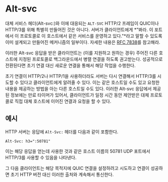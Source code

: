 <!--
# Alt-svc

The alternate service (Alt-svc:) header and its corresponding `ALT-SVC` HTTP/2
frame are not specifically created for QUIC or HTTP/3. They are part of an
already designed and created mechanism for a server to tell a client: *"look,
I run the same service on THIS HOST using THIS PROTOCOL on THIS PORT"*. See
details in [RFC 7838](https://tools.ietf.org/html/rfc7838).

A client that receives such an Alt-svc response is then advised to, if it
supports and wants to, connect to that given other host in parallel in the
background - using the specified protocol - and if it is successful switch its
operations over to that instead of the initial connection.

If the initial connection uses HTTP/2 or even HTTP/1, the server can respond
and tell the client that it can connect back and try HTTP/3. It could be to
the same host or to another one that knows how to serve that origin. The
information given in such an Alt-svc response has an expiry timer, making
clients able to direct subsequent connections and requests directly to the
alternative host using the suggested alternative protocol, for a certain
period of time.

## Example

An HTTP server includes an `Alt-Svc:` header in its response:

    Alt-Svc: h3=":50781"

This indicates that HTTP/3 is available on UDP port 50781 at the same host name
that was used to get this response.

A client can then attempt to setup a QUIC connection to that destination and
if successful, continue communicating with the origin like that instead of the
initial HTTP version.
-->

# Alt-svc

대체 서비스 헤더(Alt-svc:)와 이에 대응되는 `ALT-SVC` HTTP/2 프레임이 QUIC이나
HTTP/3를 위해 특별히 만들어진 것은 아니다. 서버가 클라이언트에게
*"봐라. 이 포트에서 이 프로토콜로 이 호스트에서 같은 서비스를 운영하고 있다."*라고 말할 수 있도록
이미 설계되고 만들어진 메커니즘의 일부이다.
자세한 내용은 [RFC 7838](https://tools.ietf.org/html/rfc7838)를 참고해라.

이러한 Alt-svc 응답을 받은 클라이언트는 (이를 지원하고 원하는 경우) 주어진 다른 호스트에 지정된
프로토콜로 백그라운드에서 병렬 연결을 하도록 권고받는다. 성공적으로 전환된다면 초기 연결 대신
새로운 연결을 통해서 해당 작업을 수행한다.

초기 연결이 HTTP/2나 HTTP/1을 사용하더라도 서버는 다시 연결해서 HTTP/3를 시도할 수 있다고
클라이언트에게 알려줄 수 있다. 이는 같은 호스트일 수도 있고 요청한 내용을 제공하는 방법을 아는
다른 호스트일 수도 있다. 이러한 Alt-svc 응답에서 제공된 정보에는 만료 타이머가 있어서,
클라이언트가 일정 시간 동안 제안받은 대체 프로토콜로 직접 대체 호스트에 이어진 연결과 요청을 할 수 있다.

## 예시

HTTP 서버는 응답에 `Alt-Svc:` 헤더를 다음과 같이 포함한다.

    Alt-Svc: h3=":50781"

이는 해당 응답을 얻는데 사용한 것과 같은 호스트 이름의 50781 UDP 포트에서
HTTP/3를 사용할 수 있음을 나타낸다.

그 다음 클라이언트는 해당 목적지에 QUIC 연결을 설정하려고 시도하고 연결이 성공하면
초기 HTTP 버전 대신 이러한 출처와 계속해서 통신한다.
